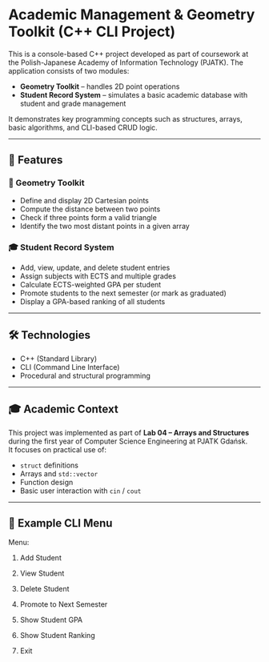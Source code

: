 # Academic Management & Geometry Toolkit (C++ CLI Project)

This is a console-based C++ project developed as part of coursework at the Polish-Japanese Academy of Information Technology (PJATK). The application consists of two modules:

- **Geometry Toolkit** – handles 2D point operations
- **Student Record System** – simulates a basic academic database with student and grade management

It demonstrates key programming concepts such as structures, arrays, basic algorithms, and CLI-based CRUD logic.

---

## 🚀 Features

### 📐 Geometry Toolkit
- Define and display 2D Cartesian points
- Compute the distance between two points
- Check if three points form a valid triangle
- Identify the two most distant points in a given array

### 🎓 Student Record System
- Add, view, update, and delete student entries
- Assign subjects with ECTS and multiple grades
- Calculate ECTS-weighted GPA per student
- Promote students to the next semester (or mark as graduated)
- Display a GPA-based ranking of all students

---

## 🛠️ Technologies

- C++ (Standard Library)
- CLI (Command Line Interface)
- Procedural and structural programming

---

## 🎓 Academic Context

This project was implemented as part of **Lab 04 – Arrays and Structures** during the first year of Computer Science Engineering at PJATK Gdańsk.  
It focuses on practical use of:

- `struct` definitions
- Arrays and `std::vector`
- Function design
- Basic user interaction with `cin` / `cout`

---

## 🧪 Example CLI Menu

Menu:

1. Add Student

2. View Student

3. Delete Student

4. Promote to Next Semester

5. Show Student GPA

6. Show Student Ranking

7. Exit
